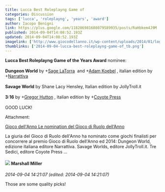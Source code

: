 ```yaml
---
title: Lucca Best Roleplayng Game of
categories: Discussion
tags: ['lucca', 'roleplayng', 'years', 'award']
author: Iacopo Benigni
link: https://plus.google.com/118286981608079589935/posts/RaHbkem4J9M
published: 2014-09-04T14:08:52.193Z
updated: 2014-09-04T14:08:52.193Z
imagelink: ['http://www.giocodellanno.it/wp-content/uploads/2014/01/logo.jpg']
thumblinks: ['2014-09-04-lucca-best-roleplayng-game-of_tb.png']
---
```


<b>Lucca Best Roleplayng Game of the Years Award</b> nominee:<br /><br /><b>Dungeon World</b> by <span class="proflinkWrapper"><span class="proflinkPrefix">+</span><a class="proflink" href="https://plus.google.com/117415966179711277938" oid="117415966179711277938">Sage LaTorra</a></span>  and <span class="proflinkWrapper"><span class="proflinkPrefix">+</span><a class="proflink" href="https://plus.google.com/112484087750169360510" oid="112484087750169360510">Adam Koebel</a></span> , italian edition by <span class="proflinkWrapper"><span class="proflinkPrefix">+</span><a class="proflink" href="https://plus.google.com/114848599761215038263" oid="114848599761215038263">Narrattiva</a></span><br /><br /><b>Savage World</b> by Shane Lacy Hensley, Italian edition by JollyTroll.it<br /><br /><b>3:16</b> by <span class="proflinkWrapper"><span class="proflinkPrefix">+</span><a class="proflink" href="https://plus.google.com/103364641394495705041" oid="103364641394495705041">Gregor Hutton</a></span> , italian edition by <span class="proflinkWrapper"><span class="proflinkPrefix">+</span><a class="proflink" href="https://plus.google.com/100853395369055107703" oid="100853395369055107703">Coyote Press</a></span><br /><br />GOOD LUCK!


Attachment:

<a href='http://www.giocodellanno.it/674'>Gioco dell'Anno   Le nomination del Gioco di Ruolo dell’Anno</a>


La giuria del Gioco di Ruolo dell'Anno ha nominato come giochi finalisti per concorrere al premio Gioco di Ruolo dell'Anno ed 2014: Dungeon World, edizione italiana editore Narrattiva. Savage Worlds, editore JollyTroll.it. Tre Sedici, editore Coyote Press ...
<div id='comment z13kddqpemusvtxgm04chbqann35hx4wluc0k'>
  <h4><img src='{{site.baseurl}}//images/avatars/113927217394445366066_photo.jpg'> Marshall Miller</h4>
      <p><cite>2014-09-04 14:21:07 (edited: 2014-09-04 14:21:07)</cite></p>
        <p>Those are some quality picks!</p>
</div>
        